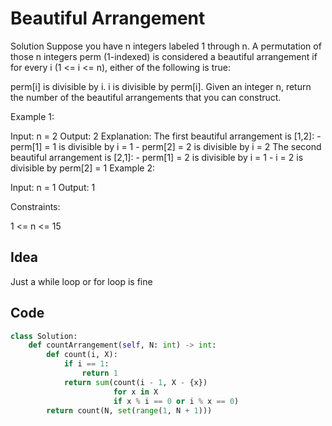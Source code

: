 # Beautiful Arrangement

Solution
Suppose you have n integers labeled 1 through n. A permutation of those n integers perm (1-indexed) is considered a beautiful arrangement if for every i (1 <= i <= n), either of the following is true:

perm[i] is divisible by i.
i is divisible by perm[i].
Given an integer n, return the number of the beautiful arrangements that you can construct.

 

Example 1:

Input: n = 2
Output: 2
Explanation: 
The first beautiful arrangement is [1,2]:
    - perm[1] = 1 is divisible by i = 1
    - perm[2] = 2 is divisible by i = 2
The second beautiful arrangement is [2,1]:
    - perm[1] = 2 is divisible by i = 1
    - i = 2 is divisible by perm[2] = 1
Example 2:

Input: n = 1
Output: 1
 

Constraints:

1 <= n <= 15<br>

## Idea
Just a while loop or for loop is fine

## Code

```python
class Solution:
    def countArrangement(self, N: int) -> int:
        def count(i, X):
            if i == 1:
                return 1
            return sum(count(i - 1, X - {x})
                       for x in X
                       if x % i == 0 or i % x == 0)
        return count(N, set(range(1, N + 1)))
```
